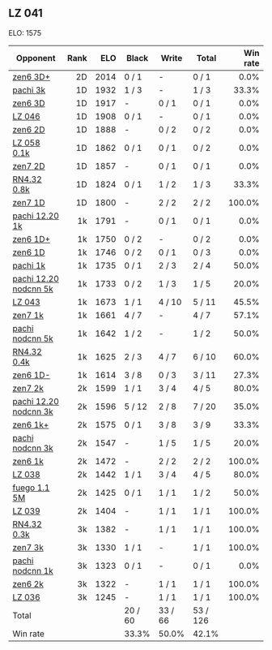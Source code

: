 ## LZ 041 ##

ELO: 1575

Opponent | Rank | ELO | Black | Write | Total | Win rate
---------|-----:|----:|-------|-------|-------|-------:
[zen6 3D+](zen6%203D+.md) | 2D | 2014 | 0 / 1 | - | 0 / 1 | 0.0%
[pachi 3k](pachi%203k.md) | 1D | 1932 | 1 / 3 | - | 1 / 3 | 33.3%
[zen6 3D](zen6%203D.md) | 1D | 1917 | - | 0 / 1 | 0 / 1 | 0.0%
[LZ 046](LZ%20046.md) | 1D | 1908 | 0 / 1 | - | 0 / 1 | 0.0%
[zen6 2D](zen6%202D.md) | 1D | 1888 | - | 0 / 2 | 0 / 2 | 0.0%
[LZ 058 0.1k](LZ%20058%200.1k.md) | 1D | 1862 | 0 / 1 | 0 / 1 | 0 / 2 | 0.0%
[zen7 2D](zen7%202D.md) | 1D | 1857 | - | 0 / 1 | 0 / 1 | 0.0%
[RN4.32 0.8k](RN4.32%200.8k.md) | 1D | 1824 | 0 / 1 | 1 / 2 | 1 / 3 | 33.3%
[zen7 1D](zen7%201D.md) | 1D | 1800 | - | 2 / 2 | 2 / 2 | 100.0%
[pachi 12.20 1k](pachi%2012.20%201k.md) | 1k | 1791 | - | 0 / 1 | 0 / 1 | 0.0%
[zen6 1D+](zen6%201D+.md) | 1k | 1750 | 0 / 2 | - | 0 / 2 | 0.0%
[zen6 1D](zen6%201D.md) | 1k | 1746 | 0 / 2 | 0 / 1 | 0 / 3 | 0.0%
[pachi 1k](pachi%201k.md) | 1k | 1735 | 0 / 1 | 2 / 3 | 2 / 4 | 50.0%
[pachi 12.20 nodcnn 5k](pachi%2012.20%20nodcnn%205k.md) | 1k | 1733 | 0 / 2 | 1 / 3 | 1 / 5 | 20.0%
[LZ 043](LZ%20043.md) | 1k | 1673 | 1 / 1 | 4 / 10 | 5 / 11 | 45.5%
[zen7 1k](zen7%201k.md) | 1k | 1661 | 4 / 7 | - | 4 / 7 | 57.1%
[pachi nodcnn 5k](pachi%20nodcnn%205k.md) | 1k | 1642 | 1 / 2 | - | 1 / 2 | 50.0%
[RN4.32 0.4k](RN4.32%200.4k.md) | 1k | 1625 | 2 / 3 | 4 / 7 | 6 / 10 | 60.0%
[zen6 1D-](zen6%201D-.md) | 1k | 1614 | 3 / 8 | 0 / 3 | 3 / 11 | 27.3%
[zen7 2k](zen7%202k.md) | 2k | 1599 | 1 / 1 | 3 / 4 | 4 / 5 | 80.0%
[pachi 12.20 nodcnn 3k](pachi%2012.20%20nodcnn%203k.md) | 2k | 1596 | 5 / 12 | 2 / 8 | 7 / 20 | 35.0%
[zen6 1k+](zen6%201k+.md) | 2k | 1575 | 0 / 1 | 3 / 8 | 3 / 9 | 33.3%
[pachi nodcnn 3k](pachi%20nodcnn%203k.md) | 2k | 1547 | - | 1 / 5 | 1 / 5 | 20.0%
[zen6 1k](zen6%201k.md) | 2k | 1472 | - | 2 / 2 | 2 / 2 | 100.0%
[LZ 038](LZ%20038.md) | 2k | 1442 | 1 / 1 | 3 / 4 | 4 / 5 | 80.0%
[fuego 1.1 5M](fuego%201.1%205M.md) | 2k | 1425 | 0 / 1 | 1 / 1 | 1 / 2 | 50.0%
[LZ 039](LZ%20039.md) | 2k | 1404 | - | 1 / 1 | 1 / 1 | 100.0%
[RN4.32 0.3k](RN4.32%200.3k.md) | 3k | 1382 | - | 1 / 1 | 1 / 1 | 100.0%
[zen7 3k](zen7%203k.md) | 3k | 1330 | 1 / 1 | - | 1 / 1 | 100.0%
[pachi nodcnn 1k](pachi%20nodcnn%201k.md) | 3k | 1323 | 0 / 1 | - | 0 / 1 | 0.0%
[zen6 2k](zen6%202k.md) | 3k | 1322 | - | 1 / 1 | 1 / 1 | 100.0%
[LZ 036](LZ%20036.md) | 3k | 1245 | - | 1 / 1 | 1 / 1 | 100.0%
Total | | | 20 / 60 | 33 / 66 | 53 / 126 | 
Win rate| | | 33.3% | 50.0% | 42.1% | 
